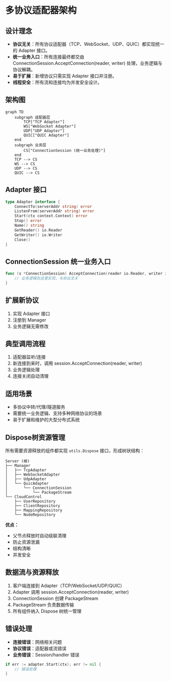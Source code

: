 # 多协议适配器架构

## 设计理念

- **协议无关**：所有协议适配器（TCP、WebSocket、UDP、QUIC）都实现统一的 Adapter 接口。
- **统一业务入口**：所有连接最终都交由 ConnectionSession.AcceptConnection(reader, writer) 处理，业务逻辑与协议解耦。
- **易于扩展**：新增协议只需实现 Adapter 接口并注册。
- **线程安全**：所有流和连接均为并发安全设计。

## 架构图

```mermaid
graph TD
    subgraph 适配器层
        TCP["TCP Adapter"]
        WS["WebSocket Adapter"]
        UDP["UDP Adapter"]
        QUIC["QUIC Adapter"]
    end
    subgraph 业务层
        CS["ConnectionSession (统一业务处理)"]
    end
    TCP --> CS
    WS --> CS
    UDP --> CS
    QUIC --> CS
```

## Adapter 接口

```go
type Adapter interface {
    ConnectTo(serverAddr string) error
    ListenFrom(serverAddr string) error
    Start(ctx context.Context) error
    Stop() error
    Name() string
    GetReader() io.Reader
    GetWriter() io.Writer
    Close()
}
```

## ConnectionSession 统一业务入口

```go
func (s *ConnectionSession) AcceptConnection(reader io.Reader, writer io.Writer) {
    // 业务逻辑在这里实现，与协议无关
}
```

## 扩展新协议

1. 实现 Adapter 接口
2. 注册到 Manager
3. 业务逻辑无需修改

## 典型调用流程

1. 适配器监听/连接
2. 新连接到来时，调用 session.AcceptConnection(reader, writer)
3. 业务逻辑处理
4. 连接关闭自动清理

## 适用场景
- 多协议中转/代理/隧道服务
- 需要统一业务逻辑、支持多种网络协议的场景
- 易于扩展和维护的大型分布式系统

## Dispose树资源管理

所有需要资源释放的组件都实现 `utils.Dispose` 接口，形成树状结构：

```
Server (根)
├── Manager
│   ├── TcpAdapter
│   ├── WebSocketAdapter
│   ├── UdpAdapter
│   └── QuicAdapter
│       └── ConnectionSession
│           └── PackageStream
└── CloudControl
    ├── UserRepository
    ├── ClientRepository
    ├── MappingRepository
    └── NodeRepository
```

**优点：**
- 父节点释放时自动级联清理
- 防止资源泄漏
- 结构清晰
- 并发安全

## 数据流与资源释放

1. 客户端连接到 Adapter（TCP/WebSocket/UDP/QUIC）
2. Adapter 调用 session.AcceptConnection(reader, writer)
3. ConnectionSession 创建 PackageStream
4. PackageStream 负责数据传输
5. 所有组件纳入 Dispose 树统一管理

## 错误处理

- **连接错误**：网络相关问题
- **协议错误**：适配器或流错误
- **业务错误**：Session/handler 错误

```go
if err := adapter.Start(ctx); err != nil {
    // 错误处理
}
``` 